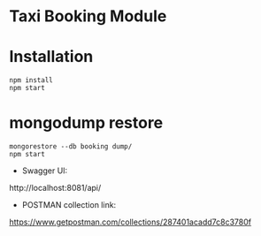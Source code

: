 # Taxi Booking Module


Installation
============

    npm install
    npm start



mongodump restore
============

    mongorestore --db booking dump/
    npm start


    
    


* Swagger UI:

http://localhost:8081/api/


* POSTMAN collection link:

 https://www.getpostman.com/collections/287401acadd7c8c3780f
